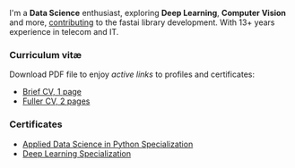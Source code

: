 I'm a **Data Science** enthusiast, exploring **Deep Learning**, **Computer Vision** and more, [contributing](https://github.com/fastai/fastai_dev/commits?author=kdorichev) to the fastai library development. With 13+ years experience in telecom and IT.

### Curriculum vitæ

Download PDF file to enjoy *active links* to profiles and certificates:

* [Brief CV, 1 page](cv.pdf)
* [Fuller CV, 2 pages](cv-full.pdf) 

### Certificates
* [Applied Data Science in Python Specialization](https://github.com/kdorichev/cv/blob/master/Applied%20Data%20Science%20in%20Python%20Specialization%20Certificate.pdf)
* [Deep Learning Specialization](https://github.com/kdorichev/cv/blob/master/Deep%20Learning%20Specialization%20Certificate.pdf)
